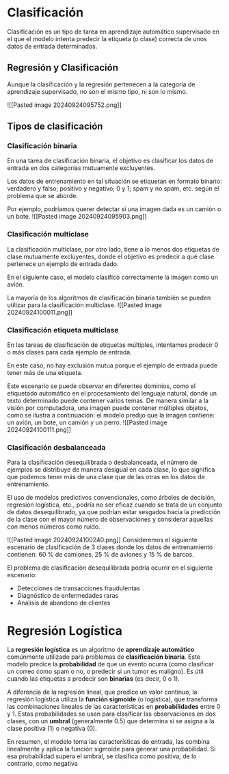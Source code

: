 # Clasificación
Clasificación es un tipo de tarea en aprendizaje automático supervisado en el que el modelo intenta predecir la etiqueta (o clase) correcta de unos datos de entrada determinados.

## Regresión y Clasificación
Aunque la clasificación y la regresión pertenecen a la categoría de aprendizaje supervisado, no son el mismo tipo, ni son lo mismo.

![[Pasted image 20240924095752.png]]

## Tipos de clasificación

### Clasificación binaria
En una tarea de clasificación binaria, el objetivo es clasificar los datos de entrada en dos categorías mutuamente excluyentes. 

Los datos de entrenamiento en tal situación se etiquetan en formato binario: verdadero y falso; positivo y negativo; 0 y 1; spam y no spam, etc. según el problema que se aborde.

Por ejemplo, podríamos querer detectar si una imagen dada es un camión o un bote.
![[Pasted image 20240924095903.png]]

### Clasificación multiclase
La clasificación multiclase, por otro lado, tiene a lo menos dos etiquetas de clase mutuamente excluyentes, donde el objetivo es predecir a qué clase pertenece un ejemplo de entrada dado. 

En el siguiente caso, el modelo clasificó correctamente la imagen como un avión.


La mayoría de los algoritmos de clasificación binaria también se pueden utilizar para la clasificación multiclase.
![[Pasted image 20240924100011.png]]

### Clasificación etiqueta multiclase
En las tareas de clasificación de etiquetas múltiples, intentamos predecir 0 o más clases para cada ejemplo de entrada. 

En este caso, no hay exclusión mutua porque el ejemplo de entrada puede tener más de una etiqueta.

Este escenario se puede observar en diferentes dominios, como el etiquetado automático en el procesamiento del lenguaje natural, donde un texto determinado puede contener varios temas. De manera similar a la visión por computadora, una imagen puede contener múltiples objetos, como se ilustra a continuación: el modelo predijo que la imagen contiene: un avión, un bote, un camión y un perro.
![[Pasted image 20240924100111.png]]

### Clasificación desbalanceada
Para la clasificación desequilibrada o desbalanceada, el número de ejemplos se distribuye de manera desigual en cada clase, lo que significa que podemos tener más de una clase que de las otras en los datos de entrenamiento. 

El uso de modelos predictivos convencionales, como árboles de decisión, regresión logística, etc., podría no ser eficaz cuando se trata de un conjunto de datos desequilibrado, ya que podrían estar sesgados hacia la predicción de la clase con el mayor número de observaciones y considerar aquellas con menos números como ruido.

![[Pasted image 20240924100240.png]]
Consideremos el siguiente escenario de clasificación de 3 clases donde los datos de entrenamiento contienen: 60 % de camiones, 25 % de aviones y 15 % de barcos.

El problema de clasificación desequilibrada podría ocurrir en el siguiente escenario:
- Detecciones de transacciones fraudulentas 
- Diagnóstico de enfermedades raras
- Análisis de abandono de clientes

# Regresión Logística
La **regresión logística** es un algoritmo de **aprendizaje automático** comúnmente utilizado para problemas de **clasificación binaria**. Este modelo predice la **probabilidad** de que un evento ocurra (como clasificar un correo como spam o no, o predecir si un tumor es maligno). Es útil cuando las etiquetas a predecir son **binarias** (es decir, 0 o 1).

A diferencia de la regresión lineal, que predice un valor continuo, la regresión logística utiliza la **función sigmoide** (o logística), que transforma las combinaciones lineales de las características en **probabilidades** entre 0 y 1. Estas probabilidades se usan para clasificar las observaciones en dos clases, con un **umbral** (generalmente 0.5) que determina si se asigna a la clase positiva (1) o negativa (0).

En resumen, el modelo toma las características de entrada, las combina linealmente y aplica la función sigmoide para generar una probabilidad. Si esa probabilidad supera el umbral, se clasifica como positiva; de lo contrario, como negativa


